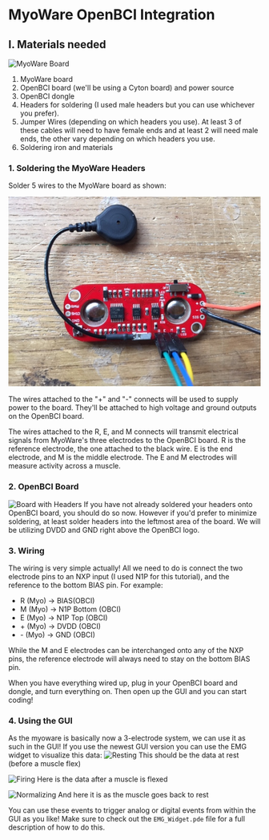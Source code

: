 # MyoWare OpenBCI Integration

## I. Materials needed

![MyoWare Board](../assets/images/myoware.jpg)

1. MyoWare board
2. OpenBCI board (we'll be using a Cyton board) and power source
3. OpenBCI dongle
4. Headers for soldering (I used male headers but you can use whichever you prefer).
5. Jumper Wires (depending on which headers you use). At least 3 of these cables will need to have female ends and at least 2 will need male ends, the other vary depending on which headers you use.
6. Soldering iron and materials


### 1. Soldering the MyoWare Headers

Solder 5 wires to the MyoWare board as shown:

![MyoWare Board post-soldering](../assets/images/myoware_post_solder.jpg)

The wires attached to the "+" and "-" connects will be used to supply power to the board. They'll be attached to high voltage and ground outputs on the OpenBCI board.

The wires attached to the R, E, and M connects will transmit electrical signals from MyoWare's three electrodes to the OpenBCI board. R is the reference electrode, the one attached to the black wire. E is the end electrode, and M is the middle electrode. The E and M electrodes will measure activity across a muscle. 


### 2. OpenBCI Board
![Board with Headers](../assets/images/8bit_w_Headers.jpg)
If you have not already soldered your headers onto OpenBCI board, you should do so now. However if you'd prefer to minimize soldering, at least solder headers into the leftmost area of the board. We will be utilizing DVDD and GND right above the OpenBCI logo.


### 3. Wiring 

The wiring is very simple actually! All we need to do is connect the two electrode pins to an NXP input (I used N1P for this tutorial), and the reference to the bottom BIAS pin. For example:
* R (Myo)  -> BIAS(OBCI)
* M (Myo) -> N1P Bottom (OBCI)
* E (Myo) -> N1P Top (OBCI)
* \+ (Myo) -> DVDD (OBCI)
* \- (Myo) -> GND (OBCI)

While the M and E electrodes can be interchanged onto any of the NXP pins, the reference electrode will always need to stay on the bottom BIAS pin.

When you have everything wired up, plug in your OpenBCI board and dongle, and turn everything on. Then open up the GUI and you can start coding!

### 4. Using the GUI

As the myoware is basically now a 3-electrode system, we can use it as such in the GUI! If you use the newest GUI version you can use the EMG widget to visualize this data:
![Resting](../assets/images/rest.png)
This should be the data at rest (before a muscle flex)

![Firing](../assets/images/firing.png)
Here is the data after a muscle is flexed

![Normalizing](../assets/images/normalizing.png)
And here it is as the muscle goes back to rest

You can use these events to trigger analog or digital events from within the GUI as you like! Make sure to check out the `EMG_Widget.pde` file for a full description of how to do this.
